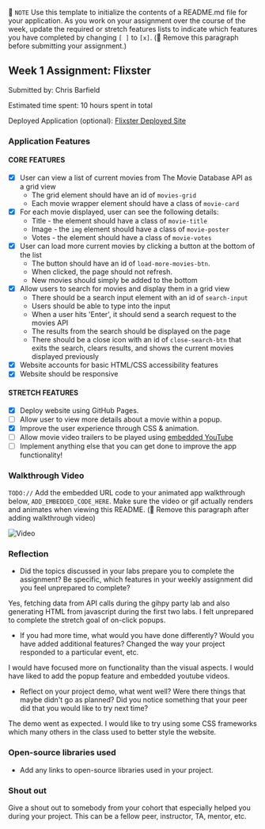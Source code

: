 📝 `NOTE` Use this template to initialize the contents of a README.md file for your application. As you work on your assignment over the course of the week, update the required or stretch features lists to indicate which features you have completed by changing `[ ]` to `[x]`. (🚫 Remove this paragraph before submitting your assignment.)

## Week 1 Assignment: Flixster

Submitted by: Chris Barfield

Estimated time spent: 10 hours spent in total

Deployed Application (optional): [Flixster Deployed Site](https://cbarfield5.github.io/flixster/)

### Application Features

#### CORE FEATURES

- [X] User can view a list of current movies from The Movie Database API as a grid view
  - The grid element should have an id of `movies-grid`
  - Each movie wrapper element should have a class of `movie-card`
- [X] For each movie displayed, user can see the following details:
  - Title - the element should have a class of `movie-title`
  - Image - the `img` element should have a class of `movie-poster`
  - Votes - the element should have a class of `movie-votes`
- [X] User can load more current movies by clicking a button at the bottom of the list
  - The button should have an id of `load-more-movies-btn`.
  - When clicked, the page should not refresh.
  - New movies should simply be added to the bottom
- [X] Allow users to search for movies and display them in a grid view
  - There should be a search input element with an id of `search-input`
  - Users should be able to type into the input
  - When a user hits 'Enter', it should send a search request to the movies API
  - The results from the search should be displayed on the page
  - There should be a close icon with an id of `close-search-btn` that exits the search, clears results, and shows the current movies displayed previously
- [X] Website accounts for basic HTML/CSS accessibility features
- [X] Website should be responsive

#### STRETCH FEATURES

- [X] Deploy website using GitHub Pages. 
- [ ] Allow user to view more details about a movie within a popup.
- [X] Improve the user experience through CSS & animation.
- [ ] Allow movie video trailers to be played using [embedded YouTube](https://support.google.com/youtube/answer/171780?hl=en)
- [ ] Implement anything else that you can get done to improve the app functionality!

### Walkthrough Video

`TODO://` Add the embedded URL code to your animated app walkthrough below, `ADD_EMBEDDED_CODE_HERE`. Make sure the video or gif actually renders and animates when viewing this README. (🚫 Remove this paragraph after adding walkthrough video)

  
![Video](https://cdn.loom.com/sessions/thumbnails/fc79f2c3dc214262aa50b6c50a863a72-1655509128662-with-play.gif)


### Reflection

* Did the topics discussed in your labs prepare you to complete the assignment? Be specific, which features in your weekly assignment did you feel unprepared to complete?

Yes, fetching data from API calls during the gihpy party lab and also generating HTML from javascript during the first two labs. I felt unprepared to complete the stretch goal of on-click popups.

* If you had more time, what would you have done differently? Would you have added additional features? Changed the way your project responded to a particular event, etc.
  
I would have focused more on functionality than the visual aspects. I would have liked to add the popup feature and embedded youtube videos.

* Reflect on your project demo, what went well? Were there things that maybe didn't go as planned? Did you notice something that your peer did that you would like to try next time?

The demo went as expected. I would like to try using some CSS frameworks which many others in the class used to better style the website.

### Open-source libraries used

- Add any links to open-source libraries used in your project.

### Shout out

Give a shout out to somebody from your cohort that especially helped you during your project. This can be a fellow peer, instructor, TA, mentor, etc.
